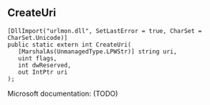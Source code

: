 ## CreateUri

```
[DllImport("urlmon.dll", SetLastError = true, CharSet = CharSet.Unicode)]
public static extern int CreateUri(
   [MarshalAs(UnmanagedType.LPWStr)] string uri,
   uint flags,
   int dwReserved,
   out IntPtr uri
);
```

Microsoft documentation: (TODO)
